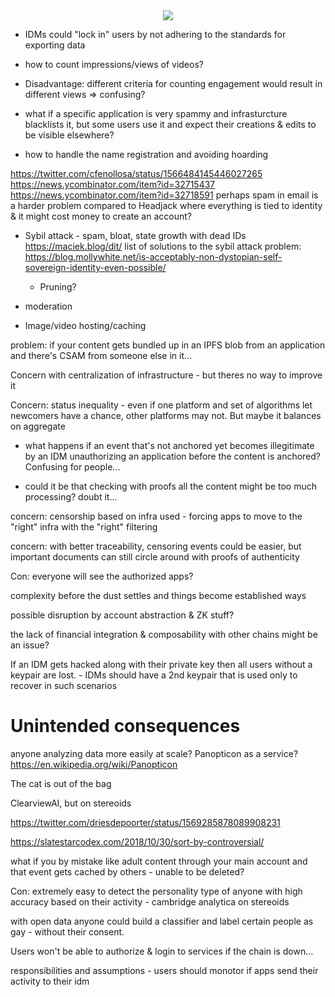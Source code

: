 <div style="text-align: center;">
    <img src="https://png.pngitem.com/pimgs/s/207-2073499_translate-platform-from-english-to-spanish-work-in.png">
</div>



- IDMs could "lock in" users by not adhering to the standards for exporting data

- how to count impressions/views of videos?
- Disadvantage: different criteria for counting engagement would result in different views => confusing?

- what if a specific application is very spammy and infrasturcture blacklists it, but some users use it and expect their creations & edits to be visible elsewhere?

- how to handle the name registration and avoiding hoarding



https://twitter.com/cfenollosa/status/1566484145446027265
https://news.ycombinator.com/item?id=32715437
https://news.ycombinator.com/item?id=32718591
perhaps spam in email is a harder problem compared to Headjack where everything is tied to identity & it might cost money to create an account?


- Sybil attack - spam, bloat, state growth with dead IDs
    https://maciek.blog/dit/
    list of solutions to the sybil attack problem:
        https://blog.mollywhite.net/is-acceptably-non-dystopian-self-sovereign-identity-even-possible/
    - Pruning?

- moderation

- Image/video hosting/caching

problem: if your content gets bundled up in an IPFS blob from an application and there's CSAM from someone else in it...

Concern with centralization of infrastructure - but theres no way to improve it

Concern: status inequality - even if one platform and set of algorithms let newcomers have a chance, other platforms may not. But maybe it balances on aggregate


- what happens if an event that's not anchored yet becomes illegitimate by an IDM unauthorizing an application before the content is anchored? Confusing for people...

- could it be that checking with proofs all the content might be too much processing? doubt it...

concern: censorship based on infra used - forcing apps to move to the "right" infra with the "right" filtering

concern: with better traceability, censoring events could be easier, but important documents can still circle around with proofs of authenticity

Con: everyone will see the authorized apps?

complexity before the dust settles and things become established ways

possible disruption by account abstraction & ZK stuff?


the lack of financial integration & composability with other chains might be an issue?



If an IDM gets hacked along with their private key then all users without a keypair are lost.
    - IDMs should have a 2nd keypair that is used only to recover in such scenarios


# Unintended consequences

anyone analyzing data more easily at scale?
Panopticon as a service?
https://en.wikipedia.org/wiki/Panopticon

The cat is out of the bag

ClearviewAI, but on stereoids

https://twitter.com/driesdepoorter/status/1569285878089908231

https://slatestarcodex.com/2018/10/30/sort-by-controversial/

what if you by mistake like adult content through your main account and that event gets cached by others - unable to be deleted?

Con: extremely easy to detect the personality type of anyone with high accuracy based on their activity - cambridge analytica on stereoids

with open data anyone could build a classifier and label certain people as gay - without their consent.

Users won't be able to authorize & login to services if the chain is down...

responsibilities and assumptions - users should monotor if apps send their activity to their idm


